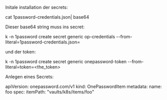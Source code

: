 Initale installation der secrets:

cat 1password-credentials.json| base64

Dieser base64 string muss ins secret:

k -n 1password create secret generic op-credentials --from-literal=1password-credentials.json=<base64>



und der token:

k -n 1password create secret generic onepassword-token --from-literal=token=<the_token>



Anlegen eines Secrets:



apiVersion: onepassword.com/v1
kind: OnePasswordItem
metadata:
  name: foo
spec:
  itemPath: "vaults/k8s/items/foo"